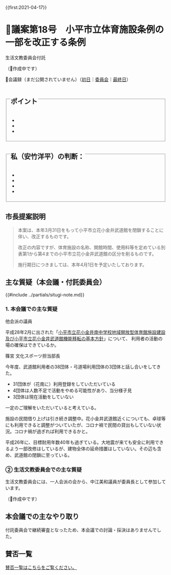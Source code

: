 {{first:2021-04-17}}

# 🚧議案第18号　小平市立体育施設条例の一部を改正する条例

<i class="fa fa-gavel" aria-hidden="true"></i> 生活文教委員会付託

（🚧作成中です）

<p class="read-kaigiroku">📄会議録（まだ公開されていません）（<a href="https://ssp.kaigiroku.net/tenant/kodaira/SpTop.html">初日</a>｜<a href="https://ssp.kaigiroku.net/tenant/kodaira/SpTop.html">委員会</a>｜<a href="https://ssp.kaigiroku.net/tenant/kodaira/SpTop.html">最終日</a>）</p>

<fieldset class="pnt">
  <legend><h2>ポイント</h2></legend>
  <ul>
    <li class="chk"></li>
    <li class="chk"></li>
    <li class="chk"></li>
  </ul>
</fieldset>

<fieldset class="sanpi">
  <legend>
    <h2> 私（安竹洋平）の判断： </h2>
  </legend>
  <ul>
    <li></li>
    <li class="ng"></li>
    <li class="ng"></li>
    <li class="ng"></li>
  </ul>
</fieldset>

## 市長提案説明

> 本案は、本年3月31日をもって小平市立花小金井武道館を閉鎖することに伴い、改正するものです。
>
> 改正の内容ですが、体育施設の名称、開館時間、使用料等を定めている別表第1から第4までの小平市立花小金井武道館の区分を削るものです。
>
> 施行期日につきましては、本年4月1日を予定いたしております。


## 主な質疑（本会議・付託委員会）
{{#include ../partials/situgi-note.md}}

### 1. 本会議での主な質疑

<div class="balloon bl-left">他会派の議員<br><div>

平成28年2月に出された「[小平市立花小金井南中学校地域開放型体育館施設建設及び小平市立花小金井武道館機能移転の基本方針](http://www.city.kodaira.tokyo.jp/kurashi/048/048110.html)」について、
利用者の活動の場の確保はできているか。

</div></div>

<div class="balloon bl-right">篠宮 文化スポーツ担当部長<br><div>

今年度、武道館利用者の38団体・弓道場利用団体の3団体と話し合いをしてきた。

- 31団体が（花南に）利用登録をしていただいている
- 4団体は人数不足で活動をやめる可能性があり、当分様子見
- 3団体は現在活動をしていない

一定のご理解をいただいていると考えている。

施設の民間借り上げは引き続き調整中。花小金井武道館近くについても、卓球等にも利用できると調整がついていたが、コロナ禍で民間の貸出もしていない状況。コロナ禍が過ぎれば利用できるかと。

平成26年に、目標耐用年数40年も過ぎている。大地震が来ても安全に利用できるよう一部改修はしているが、建物全体の延命措置はしていない。その辺も含め、武道館の閉鎖に至っている。

</div></div>

### ② 生活文教委員会での主な質疑

生活文教委員会には、一人会派の会から、中江美和議員が委員長として参加しています。

（🚧作成中です）

## 本会議での主なやり取り

付託委員会で継続審査となったため、本会議での討論・採決はありませんでした。

## 賛否一覧
[賛否一覧はこちらをご覧ください。](../kekka-ichiran.md#賛否)
